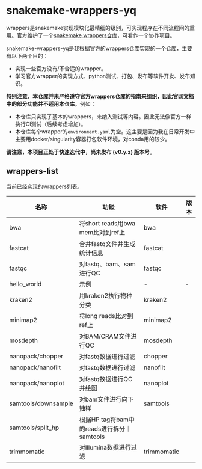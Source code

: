 # snakemake-wrappers-yq

wrappers是snakemake实现模块化最精细的级别，可实现程序在不同流程间的重用。官方维护了一个[snakemake wrappers仓库](https://snakemake-wrappers.readthedocs.io/en/stable/)，可看作一个协作项目。

snakemake-wrappers-yq是我根据官方的wrappers仓库实现的一个仓库，主要有以下两个目的：
- 实现一些官方没有/不合适的wrapper。
- 学习官方wrapper的实现方式、python测试、打包、发布等软件开发、发布知识。

**特别注意，本仓库并未严格遵守官方wrappers仓库的指南来组织，因此官网文档中的部分功能并不适用本仓库**。例如：
- 本仓库只实现了基本的wrappers，未纳入测试等内容。因此无法像官方一样执行CI测试（后续考虑增加）。
- 本仓库每个wrapper的`environment.yaml`为空。这主要是因为我在日常开发中主要用docker/singularity容器打包软件环境，对conda用的较少。

**请注意，本项目正处于快速迭代中，尚未发布 (v0.y.z) 版本号**。

## wrappers-list

当前已经实现的wrappers列表。

名称|功能|软件|版本
---|---|---|---
bwa|将short reads用bwa mem比对到ref上|bwa|
fastcat|合并fastq文件并生成统计信息|fastcat|
fastqc|对fastq、bam、sam进行QC|fastqc|
hello_world|示例|-|-
kraken2|用kraken2执行物种分类|kraken2|
minimap2|将long reads比对到ref上|minimap2|
mosdepth|对BAM/CRAM文件进行QC|mosdepth|
nanopack/chopper|对fastq数据进行过滤|chopper|
nanopack/nanofilt|对fastq数据进行过滤|nanofilt|
nanopack/nanoplot|对fastq数据进行QC并绘图|nanoplot|
samtools/downsample|对bam文件进行向下抽样|samtools|
samtools/split_hp|根据HP tag将bam中的reads进行拆分｜samtools|
trimmomatic|对Illumina数据进行过滤|trimmomatic|
